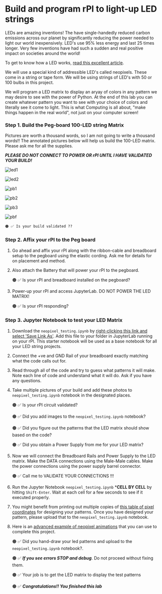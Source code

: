 # Build and program rPI to light-up LED strings
LEDs are amazing inventions!  The have single-handedly reduced carbon emissions across our planet by significantly reducing the power needed to light our world inexpensively. LED's use 95% less energy and last 25 times longer.  Very few inventions have had such a sudden and real positive impact on societies around the world! 

To get to know how a LED works, [read this excellent article](https://electronics.howstuffworks.com/led.htm).

We will use a special kind of addressible LED's called neopixels. These come in a string or tape form.  We will be using strings of LED's with 50 or 100 bulbs in this project.

We will program a LED matrix to display an aryay of colors in any pattern we may desire to see with the power of Python.  At the end of this lab you can create whatever pattern you want to see with your choice of colors and literally see it come to light.  This is what Computing is all about, "make things happen in the real world", not just on your computer screen! 

### Step 1.  Build the Peg-board 100-LED string Matrix

Pictures are worth a thousand words, so I am not going to write a thousand words!!  The annotated pictures below will help us build the 100-LED matrix.  Please ask me for all the supplies.

***PLEASE DO NOT CONNECT TO POWER OR rPI UNTIL I HAVE VALIDATED YOUR BUILD!*** 

![led1](led1.png)

![led2](led2.png)

![pb1](pb1.png)

![pb2](pb2.png)

![pb3](pb3.png)

![pbf](pbf.png)

    🟠 ✅ Is your build validated ??

### Step 2.  Affix your rPI to the Peg board 

1. Go ahead and affix your rPI along with the ribbon-cable and breadboard setup to the pegboard using the elastic cording.  Ask me for details for on placement and method.

1. Also attach the Battery that will power your rPI to the pegboard. 

    🟠 ✅ Is your rPI and breadboard installed on the pegboard?

1. Power-up your rPI and access JupyterLab. DO NOT POWER THE LED MATRIX!

    🟠 ✅ Is your rPI responding?

### Step 3. Jupyter Notebook to test your LED Matrix

1. Download the ```neopixel_testing.ipynb``` by [right-clicking this link and select 'Save Link As'](neopixel_testing.ipynb).  Add this file to your folder in JupyterLab running on your rPI.  This starter notebook will be used as a base notebook for all your LED string projects.

1. Connect the +ve and GND Rail of your breadboard exactly matching what the code calls out for.  

1. Read through all of the code and try to guess what patterns it will make.  Note each line of code and understand what it will do.  Ask if you have any questions.

1. Take multiple pictures of your build and add these photos to ```neopixel_testing.ipynb``` notebook in the designated places.

    🟠 ✅ Is your rPI circuit validated?

    🟠 ✅ Did you add images to the ```neopixel_testing.ipynb``` notebook?

    🟠 ✅ Did you figure out the patterns that the LED matrix should show based on the code?

    🟠 ✅ Did you obtain a Power Supply from me for your LED matrix?

1. Now we will connect the Breadboard Rails and Power Supply to the LED matrix.  Make the DATA connections using the Male-Male cables. Make the power connections using the power supply barrel connector.

    🟠 ✅ Call me to VALIDATE YOUR CONNECTIONS !!!

1. Run the Jupyter Notebook ```neopixel_testing.ipynb``` ***CELL BY CELL** by hitting ```Shift-Enter```.  Wait at each cell for a few seconds to see if it executed properly.  

1. You might benefit from printing out multiple copies of [this table of pixel coordinates](pixel_coordinates.md) for designing your patterns.  Once you have designed your pattern, please upload that to the ```neopixel_testing.ipynb``` notebook.

1. Here is an [advanced example of neopixel animations](neopixel_advanced_testing.ipynb) that you can use to complete this project.

    🟠 ✅  Did you hand-draw your led patterns and upload to the ```neopixel_testing.ipynb``` notebook?.
    
    🟠 ✅  ***If you see errors STOP and debug***. Do not proceed without fixing them.

    🟠 ✅  Your job is to get the LED matrix to display the test patterns

    🟠 ✅  ***Congratulations!!  You finished this lab***

